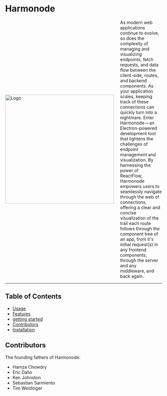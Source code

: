 # Harmonode



<div style="display: flex; align-items: center; justify-content: center; flex-direction:row">
  <img src="https://github.com/oslabs-beta/Harmonode/assets/68034977/9725a0dc-47e6-4397-9efa-f424def1f24a" alt="Logo" width="350">
  <div style="margin-left: 20px;">As modern web applications continue to evolve, so does the complexity of managing and visualizing endpoints, fetch requests, and data flow between the client-side, routes, and backend components. As your application scales, keeping track of these connections can quickly turn into a nightmare.
Enter Harmonode — an Electron-powered development tool that lightens the challenges of endpoint management and visualization. By harnessing the power of ReactFlow, Harmonode empowers users to seamlessly navigate through the web of connections, offering a clear and concise visualization of the trail each route follows through the component tree of an app, from it's initial request(s) in any frontend components, through the server and any middleware, and back again.
</div>
</div>




---


## Table of Contents

- [Usage](#usage)
- [Features](#features)
- [getting started](#gettingstarted)
- [Contributors](#contributors)
- [Installation](#installation)

<a name="contributors"></a>
## Contributors

The founding fathers of Harmonode:

- Hamza Chowdry
- Eric Dalio
- Ken Johnston
- Sebastian Sarmiento
- Tim Weidinger

<!-- Rest of the content -->

